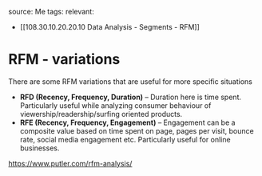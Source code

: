 source: Me
tags: 
relevant: 
- [[108.30.10.20.20.10 Data Analysis - Segments - RFM]]

# RFM - variations

There are some RFM variations that are useful for more specific situations

- **RFD (Recency, Frequency, Duration)** – Duration here is time spent. Particularly useful while analyzing consumer behaviour of viewership/readership/surfing oriented products.
- **RFE (Recency, Frequency, Engagement)** – Engagement can be a composite value based on time spent on page, pages per visit, bounce rate, social media engagement etc. Particularly useful for online businesses.

https://www.putler.com/rfm-analysis/


